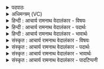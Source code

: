 <details><summary>पदपाठः</summary>

अ꣡दृ꣢꣯श्रन्। अ꣣स्य। केत꣡वः꣢। वि। र꣣श्म꣡यः꣢। ज꣡ना꣢꣯न्। अ꣡नु꣢꣯। भ्रा꣡ज꣢꣯न्तः। अ꣣ग्न꣡यः꣢। य꣣था। ६३४।
</details>

<details><summary>अधिमन्त्रम् (VC)</summary>

- सूर्यः
- प्रस्कण्वः काण्वः
- गायत्री
- षड्जः
- आरण्यं काण्डम्
</details>

<details><summary>हिन्दी : आचार्य रामनाथ वेदालंकार - विषयः</summary>

अगले मन्त्र में पुनः सूर्य और परमात्मा का वर्णन है।
</details>

<details><summary>हिन्दी : आचार्य रामनाथ वेदालंकार - पदार्थः</summary>

पदार्थान्वयभाषाः -  (अस्य) इस सूर्य के अथवा सूर्य के समान भासमान परमात्मा के (केतवः) प्रज्ञापक (रश्मयः) किरणों वा प्रकाश (जनान् अनु) उत्पन्न पदार्थों को वा उपासक मनुष्यों को प्राप्त होकर (भ्राजमानाः) चमकती हुई (अग्नयः यथा) अग्नियों के समान (वि अदृश्रन्) दिखायी देते हैं ॥८॥ इस मन्त्र में श्लेष और उपमालङ्कार हैं उत्प्रेक्षा नहीं, क्योंकि काव्यसम्प्रदाय में यथा शब्द उत्प्रेक्षावाचक नहीं माना गया है ॥८॥
</details>

<details><summary>हिन्दी : आचार्य रामनाथ वेदालंकार - भावार्थः</summary>

भावार्थभाषाः -  सूर्य की किरणें जब स्वच्छ सोने, चाँदी, तांबे, पीतल, काँच आदि पर पड़ती हैं, तब उन पर चमकती हुई वे जलती हुई अग्नि के तुल्य प्रतीत होती हैं। उसी प्रकार मनोभूमि पर पड़ते हुए परमेश्वर के तेज को भी योगी लोग प्रज्वलित अग्नि के तुल्य अनुभव करते हैं ॥८॥
</details>

<details><summary>संस्कृत : आचार्य रामनाथ वेदालंकार - विषयः</summary>

पुनरपि सूर्यः परमात्मा च वर्ण्यते।
</details>

<details><summary>संस्कृत : आचार्य रामनाथ वेदालंकार - पदार्थः</summary>

पदार्थान्वयभाषाः -  (अस्य) सूर्यस्य, तद्वद् भासमानस्य परमात्मनो वा (केतवः) प्रज्ञापकाः (रश्मयः) किरणाः प्रकाशाः वा (जनान् अनु) जातान् पदार्थान्, उपासकान् मनुष्यान् वा अनुप्राप्य (भ्राजन्तः) भ्राजमानाः (अग्नयः यथा) वह्नयः इव (वि अदृश्रन्) विलोक्यन्ते। दृश् धातोः कर्मणि लडर्थे लुङि ‘इरितो वा। अ० ३।१।५७’ इति अङ्, ‘बहुलं छन्दसि। अ० ७।१।८’ इति रुडागमः, ‘ऋदृशोऽङि गुणः। अ० ७।४।१६’ इति प्राप्तौ गुणाभावश्च ॥८॥२ अत्र श्लेषोपमालङ्कारौ, नतूत्प्रेक्षा काव्यसम्प्रदाये यथाशब्दस्योत्प्रेक्षावाचकत्वास्वीकरणात् ॥८॥
</details>

<details><summary>संस्कृत : आचार्य रामनाथ वेदालंकार - भावार्थः</summary>

भावार्थभाषाः -  सूर्यस्य किरणा यदा स्वच्छेषु सुवर्णरजतताम्रपित्तलकाचादिषु पतन्ति तदा तत्र भासमानास्ते प्रज्वलद्वह्निसदृशाः प्रतीयन्ते। तथैव मनोभूमौ पतत् परमेश्वरस्य तेजोऽपि योगिभिः प्रज्वलितो विभावसुरिवानुभूयते ॥८॥
</details>

<details><summary>संस्कृत : आचार्य रामनाथ वेदालंकार - पादटिप्पनी</summary>

टिप्पणी:   १. ऋ० १।५०।३, अथ० १३।२।१८ ऋषिः ब्रह्मा, देवता रोहित आदित्यः। अथ० २०।४७।१५। २. दयानन्दर्षिर्मन्त्रमिमम् ऋग्भाष्ये (ऋ० १।५०।३) “यथास्य सूर्यस्य भ्राजन्तोऽग्नयः केतवो रश्मयो जनाननुभ्राजन्तः सन्ति तथाहं स्वस्त्रियं स्वपुरुषञ्चैव गम्यत्वेन व्यदृशं नान्यथेति यावत्।” इति विषये व्याख्यातवान्।
</details>